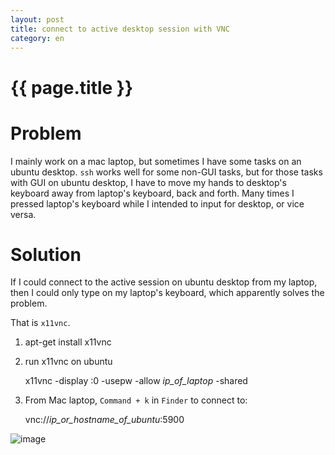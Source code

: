 ```yaml
---
layout: post
title: connect to active desktop session with VNC
category: en
---
```


{{ page.title }}
================

# Problem
I mainly work on a mac laptop, but sometimes I have some tasks on an ubuntu desktop. `ssh` works well for some non-GUI tasks, but for those tasks with GUI on ubuntu desktop, I have to move my hands to desktop's keyboard away from laptop's keyboard, back and forth. Many times I pressed laptop's keyboard while I intended to input for desktop, or vice versa.

# Solution
If I could connect to the active session on ubuntu desktop from my laptop, then I could only type on my laptop's keyboard, which apparently solves the problem.

That is `x11vnc`.

1. apt-get install x11vnc

2. run x11vnc on ubuntu

    x11vnc -display :0 -usepw -allow *ip_of_laptop* -shared

3. From Mac laptop, `Command + k` in `Finder` to connect to:

    vnc://*ip_or_hostname_of_ubuntu*:5900

![image](https://user-images.githubusercontent.com/288207/35672143-87380f22-0778-11e8-811d-eb13758e23ff.png)
